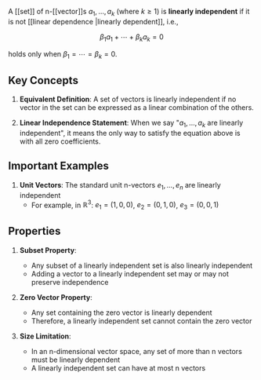 A [[set]] of n-[[vector]]s ${a_1, \ldots, a_k}$ (where $k \geq 1$) is **linearly independent** if it is not [[linear dependence |linearly dependent]], i.e.,

$$ \beta_1a_1 + \cdots + \beta_ka_k = 0 $$

holds only when $\beta_1 = \cdots = \beta_k = 0$.

## Key Concepts

1. **Equivalent Definition**: A set of vectors is linearly independent if no vector in the set can be expressed as a linear combination of the others.

2. **Linear Independence Statement**: When we say "$a_1, \ldots, a_k$ are linearly independent", it means the only way to satisfy the equation above is with all zero coefficients.

## Important Examples

1. **Unit Vectors**: The standard unit n-vectors $e_1, \ldots, e_n$ are linearly independent
   - For example, in $\mathbb{R}^3$: $e_1 = (1,0,0)$, $e_2 = (0,1,0)$, $e_3 = (0,0,1)$

## Properties

1. **Subset Property**: 
   - Any subset of a linearly independent set is also linearly independent
   - Adding a vector to a linearly independent set may or may not preserve independence

2. **Zero Vector Property**:
   - Any set containing the zero vector is linearly dependent
   - Therefore, a linearly independent set cannot contain the zero vector

3. **Size Limitation**:
   - In an n-dimensional vector space, any set of more than n vectors must be linearly dependent
   - A linearly independent set can have at most n vectors
